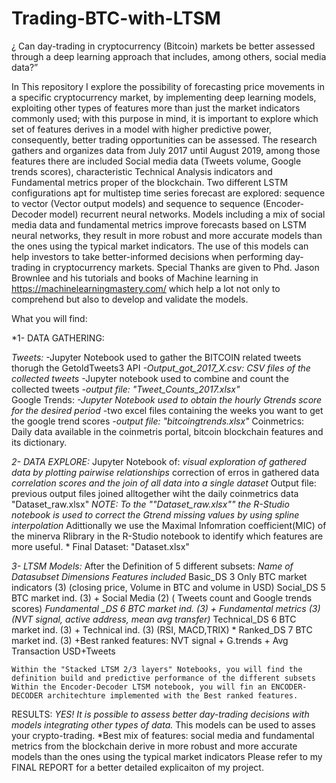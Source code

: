 # Trading-BTC-with-LTSM
¿ Can day-trading in cryptocurrency (Bitcoin) markets be better assessed through a deep learning approach that includes, among others, social media data?”

In This repository I explore the possibility of forecasting price movements in a specific cryptocurrency market, by implementing deep learning models, exploiting other types of features more than just the market indicators commonly used; with this purpose in mind, it is important to explore which set of features derives in a model with higher predictive power, consequently, better trading opportunities can be assessed.
The research gathers and organizes data from July 2017 until August 2019, among those features there are included Social media data (Tweets volume, Google trends scores), characteristic Technical Analysis indicators and Fundamental metrics proper of the blockchain. Two different LSTM configurations apt for multistep time series forecast are explored: sequence to vector (Vector output models) and sequence to sequence (Encoder-Decoder model) recurrent neural networks.
Models including a mix of social media data and fundamental metrics improve forecasts based on LSTM neural networks, they result in more robust and more accurate models than the ones using the typical market indicators. The use of this models can help investors to take better-informed decisions when performing day-trading in cryptocurrency markets. 
Special Thanks are given to Phd. Jason Brownlee and his tutorials and books of Machine learning in https://machinelearningmastery.com/ which help a lot not only to comprehend but also to develop and validate the models. 

What you will find:

<space><space>*<space>1- DATA GATHERING:
 
<space><space>*<space>	Tweets: 
<space><space>*<space>		-Jupyter Notebook used to gather the BITCOIN related tweets thorugh the GetoldTweets3 API
<space><space>*<space>		-Output_got_2017_X.csv: CSV files of the collected tweets
<space><space>*<space>		-Jupyter notebook used to combine and count the collected tweets
<space><space>*<space>		-output file: "Tweet_Counts_2017.xlsx"		
<space><space>*<space>	Google Trends: 
<space><space>*<space>		-Jupyter Notebook used to obtain the hourly Gtrends score for the desired period
<space><space>*<space>		-two excel files containing the weeks you want to get the google trend scores
<space><space>*<space>		-output file: "bitcoingtrends.xlsx"
<space><space>*<space>	Coinmetrics: 	Daily data available  in the coinmetris portal, bitcoin blockchain features and its dictionary.
 
<space><space>*<space>2- DATA EXPLORE:
<space><space>*<space>	Jupyter Notebook of:
<space><space>*<space>		visual exploration of gathered data by plotting pairwise relationships
<space><space>*<space>		correction of erros in gathered data
<space><space>*<space>		correlation scores and the join of all data into a single dataset
<space><space>*<space>	Output file: previous output files joined alltogether wiht the daily coinmetrics data "Dataset_raw.xlsx"
<space><space>*<space>	NOTE: To the ""Dataset_raw.xlsx"" the R-Studio notebook is used to correct the Gtrend missing values by using spline interpolation
<space><space>*<space>		Adittionally we use the Maximal Infomration coefficient(MIC) of the minerva Rlibrary in the R-Studio notebook to identify which features are more useful.
<space><space>*<space>	Final Dataset: "Dataset.xlsx"

<space><space>*<space>3- LTSM Models:
<space><space>*<space>	After the Definition of 5 different subsets: 
<space><space>*<space>	Name of Datasubset	Dimensions	Features included
<space><space>*<space>	Basic_DS		3		Only BTC market indicators (3) (closing price, Volume in BTC and volume in USD)
<space><space>*<space><space><space>*<space>	Social_DS		5		BTC market ind. (3) + Social Media (2) ( Tweets count and Google trends scores)
<space><space>*<space>	Fundamental _DS		6		BTC market ind. (3) + Fundamental metrics (3) (NVT signal, active address, mean avg transfer)
<space><space>*<space>	Technical_DS		6		BTC market ind. (3) + Technical ind. (3)  (RSI, MACD,TRIX)
<space><space>*<space>	Ranked_DS		7		BTC market ind. (3) +Best ranked features: NVT signal + G.trends + Avg Transaction USD+Tweets

 	Within the "Stacked LTSM 2/3 layers" Notebooks, you will find the definition build and predictive performance of the different subsets
 	Within the Encoder-Decoder LTSM notebook, you will fin an ENCODER-DECODER architechture implemented with the Best ranked features.

RESULTS:
<space><space>*<space>YES! It is possible to assess better day-trading decisions with models integrating other types of data.
<space><space>*<space>This models can be used to asses your crypto-trading.
<space><space>*<space>Best mix of features: social media and fundamental metrics from the blockchain derive in more robust and more accurate models than the ones using the typical market indicators
 Please refer to my FINAL REPORT  for a better detailed explicaiton of my project. 
